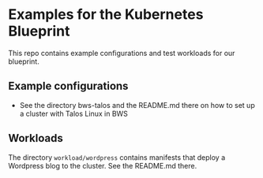 Examples for the Kubernetes Blueprint
=====================================

This repo contains example configurations and test workloads for our blueprint. 

Example configurations
----------------------

- See the directory bws-talos and the README.md there on how to set up a cluster with Talos Linux in BWS

Workloads
---------

The directory `workload/wordpress` contains manifests that deploy a Wordpress blog to the cluster. See the README.md there.

